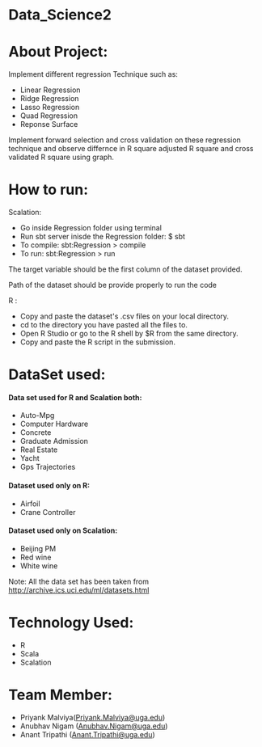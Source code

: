 # Data_Science2
# About Project:
Implement different regression Technique such as: 
* Linear Regression
* Ridge Regression
* Lasso Regression
* Quad Regression
* Reponse Surface

Implement forward selection and cross validation on these regression technique and observe differnce in R square 
adjusted R square and cross validated R square using graph.

# How to run:
Scalation:
* Go inside Regression folder using terminal
* Run sbt server inisde the Regression folder:     $ sbt
* To compile:     sbt:Regression > compile
* To run:         sbt:Regression > run

The target variable should be the first column of the dataset provided.

Path of the dataset should be provide properly to run the code

R :
* Copy and paste the dataset's .csv files on your local directory.
* cd to the directory you have pasted all the files to.
* Open R Studio or go to the R shell by $R from the same directory.
* Copy and paste the R script in the submission.


# DataSet used: 

#### Data set used for R and Scalation both:
* Auto-Mpg
* Computer Hardware
* Concrete
* Graduate Admission
* Real Estate
* Yacht
* Gps Trajectories

#### Dataset used only on R:
* Airfoil
* Crane Controller

#### Dataset used only on Scalation:
* Beijing PM
* Red wine
* White wine
 
Note: All the data set has been taken from http://archive.ics.uci.edu/ml/datasets.html

# Technology Used:
* R
* Scala
* Scalation

# Team Member:
* Priyank Malviya(Priyank.Malviya@uga.edu) 
* Anubhav Nigam (Anubhav.Nigam@uga.edu)
* Anant Tripathi (Anant.Tripathi@uga.edu)


